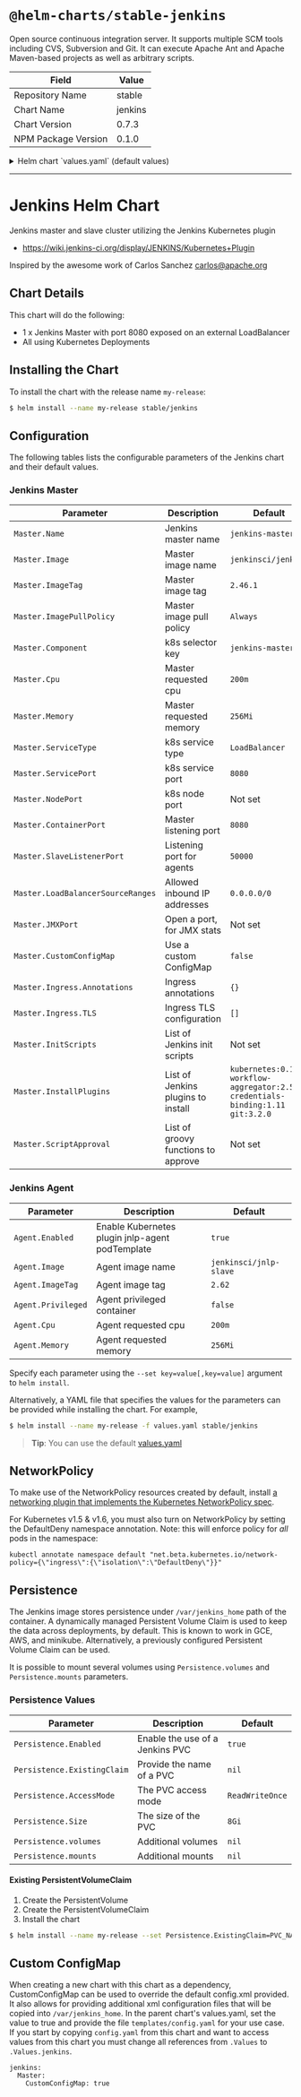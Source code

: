# `@helm-charts/stable-jenkins`

Open source continuous integration server. It supports multiple SCM tools including CVS, Subversion and Git. It can execute Apache Ant and Apache Maven-based projects as well as arbitrary scripts.

| Field               | Value   |
| ------------------- | ------- |
| Repository Name     | stable  |
| Chart Name          | jenkins |
| Chart Version       | 0.7.3   |
| NPM Package Version | 0.1.0   |

<details>

<summary>Helm chart `values.yaml` (default values)</summary>

```yaml
# Default values for jenkins.
# This is a YAML-formatted file.
# Declare name/value pairs to be passed into your templates.
# name: value

Master:
  Name: jenkins-master
  Image: 'jenkinsci/jenkins'
  ImageTag: '2.46.3'
  ImagePullPolicy: 'Always'
  Component: 'jenkins-master'
  UseSecurity: true
  AdminUser: admin
  # AdminPassword: <defaults to random>
  Cpu: '200m'
  Memory: '256Mi'
  # Set min/max heap here if needed with:
  # JavaOpts: "-Xms512m -Xmx512m"
  ServicePort: 8080
  # For minikube, set this to NodePort, elsewhere use LoadBalancer
  # Use ClusterIP if your setup includes ingress controller
  ServiceType: LoadBalancer
  # Used to create Ingress record (should used with ServiceType: ClusterIP)
  # HostName: jenkins.cluster.local
  # NodePort: <to set explicitly, choose port between 30000-32767
  ContainerPort: 8080
  SlaveListenerPort: 50000
  LoadBalancerSourceRanges:
    - 0.0.0.0/0
  # Optionally configure a JMX port
  # requires additional JavaOpts, ie
  # JavaOpts: >
  #   -Dcom.sun.management.jmxremote.port=4000
  #   -Dcom.sun.management.jmxremote.authenticate=false
  #   -Dcom.sun.management.jmxremote.ssl=false
  # JMXPort: 4000
  # List of plugins to be install during Jenkins master start
  InstallPlugins:
    - kubernetes:0.11
    - workflow-aggregator:2.5
    - workflow-job:2.11
    - credentials-binding:1.11
    - git:3.2.0
  # Used to approve a list of groovy functions in pipelines used the script-security plugin. Can be viewed under /scriptApproval
  # ScriptApproval:
  #   - "method groovy.json.JsonSlurperClassic parseText java.lang.String"
  #   - "new groovy.json.JsonSlurperClassic"
  # List of groovy init scripts to be executed during Jenkins master start
  InitScripts:
  #  - |
  #    print 'adding global pipeline libraries, register properties, bootstrap jobs...'
  CustomConfigMap: false

  Ingress:
    Annotations:
      # kubernetes.io/ingress.class: nginx
      # kubernetes.io/tls-acme: "true"

    TLS:
      # - secretName: jenkins.cluster.local
      #   hosts:
      #     - jenkins.cluster.local

Agent:
  Enabled: true
  Image: jenkinsci/jnlp-slave
  ImageTag: 2.62
  Component: 'jenkins-slave'
  Privileged: false
  Cpu: '200m'
  Memory: '256Mi'

Persistence:
  Enabled: true
  ## A manually managed Persistent Volume and Claim
  ## Requires Persistence.Enabled: true
  ## If defined, PVC must be created manually before volume will be bound
  # ExistingClaim:

  ## If defined, volume.beta.kubernetes.io/storage-class: <StorageClass>
  ## Default: volume.alpha.kubernetes.io/storage-class: default
  ##
  # StorageClass:
  AccessMode: ReadWriteOnce
  Size: 8Gi
  volumes:
  #  - name: nothing
  #    emptyDir: {}
  mounts:
#  - mountPath: /var/nothing
#    name: nothing
#    readOnly: true

NetworkPolicy:
  # Enable creation of NetworkPolicy resources.
  Enabled: false
  # For Kubernetes v1.4, v1.5 and v1.6, use 'extensions/v1beta1'
  # For Kubernetes v1.7, use 'networking.k8s.io/v1'
  ApiVersion: extensions/v1beta1
```

</details>

---

# Jenkins Helm Chart

Jenkins master and slave cluster utilizing the Jenkins Kubernetes plugin

- https://wiki.jenkins-ci.org/display/JENKINS/Kubernetes+Plugin

Inspired by the awesome work of Carlos Sanchez <carlos@apache.org>

## Chart Details

This chart will do the following:

- 1 x Jenkins Master with port 8080 exposed on an external LoadBalancer
- All using Kubernetes Deployments

## Installing the Chart

To install the chart with the release name `my-release`:

```bash
$ helm install --name my-release stable/jenkins
```

## Configuration

The following tables lists the configurable parameters of the Jenkins chart and their default values.

### Jenkins Master

| Parameter                         | Description                         | Default                                                                      |
| --------------------------------- | ----------------------------------- | ---------------------------------------------------------------------------- |
| `Master.Name`                     | Jenkins master name                 | `jenkins-master`                                                             |
| `Master.Image`                    | Master image name                   | `jenkinsci/jenkins`                                                          |
| `Master.ImageTag`                 | Master image tag                    | `2.46.1`                                                                     |
| `Master.ImagePullPolicy`          | Master image pull policy            | `Always`                                                                     |
| `Master.Component`                | k8s selector key                    | `jenkins-master`                                                             |
| `Master.Cpu`                      | Master requested cpu                | `200m`                                                                       |
| `Master.Memory`                   | Master requested memory             | `256Mi`                                                                      |
| `Master.ServiceType`              | k8s service type                    | `LoadBalancer`                                                               |
| `Master.ServicePort`              | k8s service port                    | `8080`                                                                       |
| `Master.NodePort`                 | k8s node port                       | Not set                                                                      |
| `Master.ContainerPort`            | Master listening port               | `8080`                                                                       |
| `Master.SlaveListenerPort`        | Listening port for agents           | `50000`                                                                      |
| `Master.LoadBalancerSourceRanges` | Allowed inbound IP addresses        | `0.0.0.0/0`                                                                  |
| `Master.JMXPort`                  | Open a port, for JMX stats          | Not set                                                                      |
| `Master.CustomConfigMap`          | Use a custom ConfigMap              | `false`                                                                      |
| `Master.Ingress.Annotations`      | Ingress annotations                 | `{}`                                                                         |
| `Master.Ingress.TLS`              | Ingress TLS configuration           | `[]`                                                                         |
| `Master.InitScripts`              | List of Jenkins init scripts        | Not set                                                                      |
| `Master.InstallPlugins`           | List of Jenkins plugins to install  | `kubernetes:0.11 workflow-aggregator:2.5 credentials-binding:1.11 git:3.2.0` |
| `Master.ScriptApproval`           | List of groovy functions to approve | Not set                                                                      |

### Jenkins Agent

| Parameter          | Description                                     | Default                |
| ------------------ | ----------------------------------------------- | ---------------------- |
| `Agent.Enabled`    | Enable Kubernetes plugin jnlp-agent podTemplate | `true`                 |
| `Agent.Image`      | Agent image name                                | `jenkinsci/jnlp-slave` |
| `Agent.ImageTag`   | Agent image tag                                 | `2.62`                 |
| `Agent.Privileged` | Agent privileged container                      | `false`                |
| `Agent.Cpu`        | Agent requested cpu                             | `200m`                 |
| `Agent.Memory`     | Agent requested memory                          | `256Mi`                |

Specify each parameter using the `--set key=value[,key=value]` argument to `helm install`.

Alternatively, a YAML file that specifies the values for the parameters can be provided while installing the chart. For example,

```bash
$ helm install --name my-release -f values.yaml stable/jenkins
```

> **Tip**: You can use the default [values.yaml](values.yaml)

## NetworkPolicy

To make use of the NetworkPolicy resources created by default,
install [a networking plugin that implements the Kubernetes
NetworkPolicy spec](https://kubernetes.io/docs/tasks/administer-cluster/declare-network-policy#before-you-begin).

For Kubernetes v1.5 & v1.6, you must also turn on NetworkPolicy by setting
the DefaultDeny namespace annotation. Note: this will enforce policy for _all_ pods in the namespace:

    kubectl annotate namespace default "net.beta.kubernetes.io/network-policy={\"ingress\":{\"isolation\":\"DefaultDeny\"}}"

## Persistence

The Jenkins image stores persistence under `/var/jenkins_home` path of the container. A dynamically managed Persistent Volume
Claim is used to keep the data across deployments, by default. This is known to work in GCE, AWS, and minikube. Alternatively,
a previously configured Persistent Volume Claim can be used.

It is possible to mount several volumes using `Persistence.volumes` and `Persistence.mounts` parameters.

### Persistence Values

| Parameter                   | Description                     | Default         |
| --------------------------- | ------------------------------- | --------------- |
| `Persistence.Enabled`       | Enable the use of a Jenkins PVC | `true`          |
| `Persistence.ExistingClaim` | Provide the name of a PVC       | `nil`           |
| `Persistence.AccessMode`    | The PVC access mode             | `ReadWriteOnce` |
| `Persistence.Size`          | The size of the PVC             | `8Gi`           |
| `Persistence.volumes`       | Additional volumes              | `nil`           |
| `Persistence.mounts`        | Additional mounts               | `nil`           |

#### Existing PersistentVolumeClaim

1. Create the PersistentVolume
1. Create the PersistentVolumeClaim
1. Install the chart

```bash
$ helm install --name my-release --set Persistence.ExistingClaim=PVC_NAME stable/jenkins
```

## Custom ConfigMap

When creating a new chart with this chart as a dependency, CustomConfigMap can be used to override the default config.xml provided.
It also allows for providing additional xml configuration files that will be copied into `/var/jenkins_home`. In the parent chart's values.yaml,
set the value to true and provide the file `templates/config.yaml` for your use case. If you start by copying `config.yaml` from this chart and
want to access values from this chart you must change all references from `.Values` to `.Values.jenkins`.

```
jenkins:
  Master:
    CustomConfigMap: true
```
